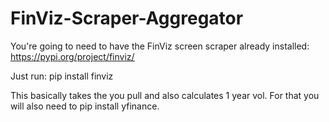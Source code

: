 # FinViz-Scraper-Aggregator

You're going to need to have the FinViz screen scraper already installed: https://pypi.org/project/finviz/

Just run: pip install finviz

This basically takes the you pull and also calculates 1 year vol. For that you will also need to pip install yfinance.

